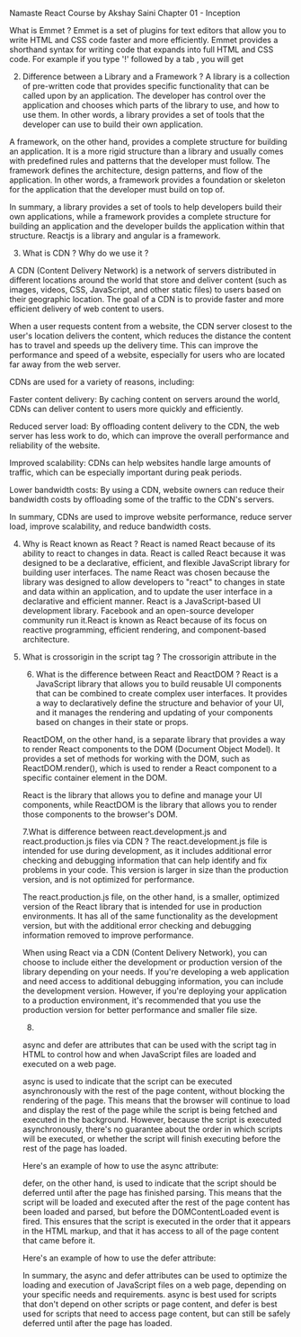 Namaste React Course by Akshay Saini
Chapter 01 - Inception

What is Emmet ?
Emmet is a set of plugins for text editors that allow you to write HTML and CSS code faster and more efficiently. Emmet provides a shorthand syntax for writing code that expands into full HTML and CSS code.
For example if you type '!' followed by a tab , you will get

<!DOCTYPE html>
<html lang="en">
<head>
    <meta charset="UTF-8">
    <meta http-equiv="X-UA-Compatible" content="IE=edge">
    <meta name="viewport" content="width=device-width, initial-scale=1.0">
    <title>Document</title>
</head>
<body>
    
</body>
</html>

2. Difference between a Library and a Framework ?
A library is a collection of pre-written code that provides specific functionality that can be called upon by an application. The developer has control over the application and chooses which parts of the library to use, and how to use them. In other words, a library provides a set of tools that the developer can use to build their own application.

A framework, on the other hand, provides a complete structure for building an application. It is a more rigid structure than a library and usually comes with predefined rules and patterns that the developer must follow. The framework defines the architecture, design patterns, and flow of the application. In other words, a framework provides a foundation or skeleton for the application that the developer must build on top of.

In summary, a library provides a set of tools to help developers build their own applications, while a framework provides a complete structure for building an application and the developer builds the application within that structure.
Reactjs is a library and angular is a framework.

3. What is CDN ? Why do we use it ?

A CDN (Content Delivery Network) is a network of servers distributed in different locations around the world that store and deliver content (such as images, videos, CSS, JavaScript, and other static files) to users based on their geographic location. The goal of a CDN is to provide faster and more efficient delivery of web content to users.

When a user requests content from a website, the CDN server closest to the user's location delivers the content, which reduces the distance the content has to travel and speeds up the delivery time. This can improve the performance and speed of a website, especially for users who are located far away from the web server.

CDNs are used for a variety of reasons, including:

Faster content delivery: By caching content on servers around the world, CDNs can deliver content to users more quickly and efficiently.

Reduced server load: By offloading content delivery to the CDN, the web server has less work to do, which can improve the overall performance and reliability of the website.

Improved scalability: CDNs can help websites handle large amounts of traffic, which can be especially important during peak periods.

Lower bandwidth costs: By using a CDN, website owners can reduce their bandwidth costs by offloading some of the traffic to the CDN's servers.

In summary, CDNs are used to improve website performance, reduce server load, improve scalability, and reduce bandwidth costs.

4. Why is React known as React ?
React is named React because of its ability to react to changes in data. React is called React because it was designed to be a declarative, efficient, and flexible JavaScript library for building user interfaces. The name React was chosen because the library was designed to allow developers to "react" to changes in state and data within an application, and to update the user interface in a declarative and efficient manner. React is a JavaScript-based UI development library. Facebook and an open-source developer community run it.React is known as React because of its focus on reactive programming, efficient rendering, and component-based architecture.

5. What is crossorigin in the script tag ?
The crossorigin attribute in the <script> tag is used to specify whether a script file from a different domain should be allowed to access resources on the current page. This attribute is used as a security measure to prevent cross-site scripting (XSS) attacks.

When a script file is loaded from a different domain, the browser will, by default, block it from accessing resources on the current page, such as cookies, local storage, or other sensitive information. This is known as the "same-origin policy".

The crossorigin attribute provides a way to relax this policy and allow the script file to access certain resources on the current page. It has two possible values:

anonymous: This value specifies that the script is loaded from a different domain, but it does not require any special access to resources on the current page.

use-credentials: This value specifies that the script is loaded from a different domain, and it requires access to resources on the current page, such as cookies or local storage. In this case, the server must be configured to allow cross-origin resource sharing (CORS) with the appropriate credentials.
Example
<script crossorigin="anonymous|use-credentials"></script>

6. What is the difference between React and ReactDOM ?
React is a JavaScript library that allows you to build reusable UI components that can be combined to create complex user interfaces. It provides a way to declaratively define the structure and behavior of your UI, and it manages the rendering and updating of your components based on changes in their state or props.

ReactDOM, on the other hand, is a separate library that provides a way to render React components to the DOM (Document Object Model). It provides a set of methods for working with the DOM, such as ReactDOM.render(), which is used to render a React component to a specific container element in the DOM.

React is the library that allows you to define and manage your UI components, while ReactDOM is the library that allows you to render those components to the browser's DOM.

7.What is difference between react.development.js and react.production.js files via CDN ?
The react.development.js file is intended for use during development, as it includes additional error checking and debugging information that can help identify and fix problems in your code. This version is larger in size than the production version, and is not optimized for performance.

The react.production.js file, on the other hand, is a smaller, optimized version of the React library that is intended for use in production environments. It has all of the same functionality as the development version, but with the additional error checking and debugging information removed to improve performance.

When using React via a CDN (Content Delivery Network), you can choose to include either the development or production version of the library depending on your needs. If you're developing a web application and need access to additional debugging information, you can include the development version. However, if you're deploying your application to a production environment, it's recommended that you use the production version for better performance and smaller file size.

8.
async and defer are attributes that can be used with the script tag in HTML to control how and when JavaScript files are loaded and executed on a web page.

async is used to indicate that the script can be executed asynchronously with the rest of the page content, without blocking the rendering of the page. This means that the browser will continue to load and display the rest of the page while the script is being fetched and executed in the background. However, because the script is executed asynchronously, there's no guarantee about the order in which scripts will be executed, or whether the script will finish executing before the rest of the page has loaded.

Here's an example of how to use the async attribute:
<script async src="my-script.js"></script>

defer, on the other hand, is used to indicate that the script should be deferred until after the page has finished parsing. This means that the script will be loaded and executed after the rest of the page content has been loaded and parsed, but before the DOMContentLoaded event is fired. This ensures that the script is executed in the order that it appears in the HTML markup, and that it has access to all of the page content that came before it.

Here's an example of how to use the defer attribute:
<script defer src="my-script.js"></script>

In summary, the async and defer attributes can be used to optimize the loading and execution of JavaScript files on a web page, depending on your specific needs and requirements. async is best used for scripts that don't depend on other scripts or page content, and defer is best used for scripts that need to access page content, but can still be safely deferred until after the page has loaded.




